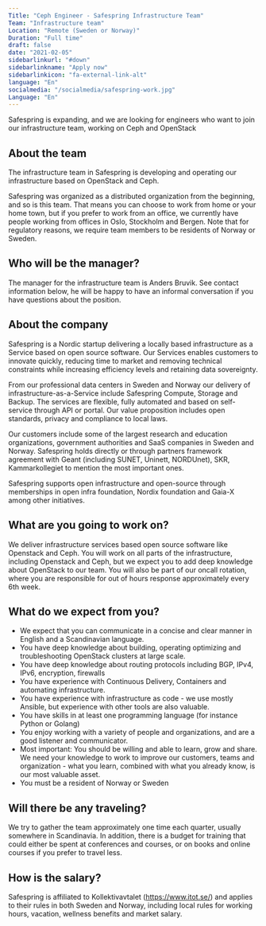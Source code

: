 ```yaml
---
Title: "Ceph Engineer - Safespring Infrastructure Team"
Team: "Infrastructure team"
Location: "Remote (Sweden or Norway)"
Duration: "Full time"
draft: false
date: "2021-02-05"
sidebarlinkurl: "#down"
sidebarlinkname: "Apply now"
sidebarlinkicon: "fa-external-link-alt"
language: "En"
socialmedia: "/socialmedia/safespring-work.jpg"
Language: "En"
---
```

Safespring is expanding, and we are looking for engineers who want to join our infrastructure team, working on Ceph and OpenStack

## About the team

The infrastructure team in Safespring is developing and operating our infrastructure based on OpenStack and Ceph.

Safespring was organized as a distributed organization from the beginning, and so is this team. That means you can choose to work from home or your home town, but if you prefer to work from an office, we currently have people working from offices in Oslo, Stockholm and Bergen. Note that for regulatory reasons, we require team members to be residents of Norway or Sweden.

## Who will be the manager?

The manager for the infrastructure team is Anders Bruvik. See contact information below, he will be happy to have an informal conversation if you have questions about the position.

## About the company

Safespring is a Nordic startup delivering a locally based infrastructure as a Service based on open source software. Our Services enables customers to innovate quickly, reducing time to market and removing technical constraints while increasing efficiency levels and retaining data sovereignty.

From our professional data centers in Sweden and Norway our delivery of infrastructure-as-a-Service include Safespring Compute, Storage and Backup. The services are flexible, fully automated and based on self-service through API or portal. Our value proposition includes open standards, privacy and compliance to local laws.

Our customers include some of the largest research and education organizations, government authorities and SaaS companies in Sweden and Norway. Safespring holds directly or through partners framework agreement with Geant (including SUNET, Uninett, NORDUnet), SKR, Kammarkollegiet to mention the most important ones.

Safespring supports open infrastructure and open-source through memberships in open infra foundation, Nordix foundation and Gaia-X among other initiatives.

## What are you going to work on?

We deliver infrastructure services based open source software like Openstack and Ceph. You will work on all parts of the infrastructure, including Openstack and Ceph, but we expect you to add deep knowledge about OpenStack to our team. You will also be part of our oncall rotation, where you are responsible for out of hours response approximately every 6th week.

## What do we expect from you?

* We expect that you can communicate in a concise and clear manner in English and a Scandinavian language.
* You have deep knowledge about building, operating optimizing and troubleshooting OpenStack clusters at large scale.
* You have deep knowledge about routing protocols including BGP, IPv4, IPv6, encryption, firewalls
* You have experience with Continuous Delivery, Containers and automating infrastructure.
* You have experience with infrastructure as code - we use mostly Ansible, but experience with other tools are also valuable.
* You have skills in at least one programming language (for instance Python or Golang)
* You enjoy working with a variety of people and organizations, and are a good listener and communicator.
* Most important: You should be willing and able to learn, grow and share. We need your knowledge to work to improve our customers, teams and organization - what you learn, combined with what you already know, is our most valuable asset.
* You must be a resident of Norway or Sweden

## Will there be any traveling?

We try to gather the team approximately one time each quarter, usually somewhere in Scandinavia. In addition, there is a budget for training that could either be spent at conferences and courses, or on books and online courses if you prefer to travel less.

## How is the salary?

Safespring is affiliated to Kollektivavtalet (https://www.itot.se/) and applies to their rules in both Sweden and Norway, including local rules for working hours, vacation, wellness benefits and market salary.